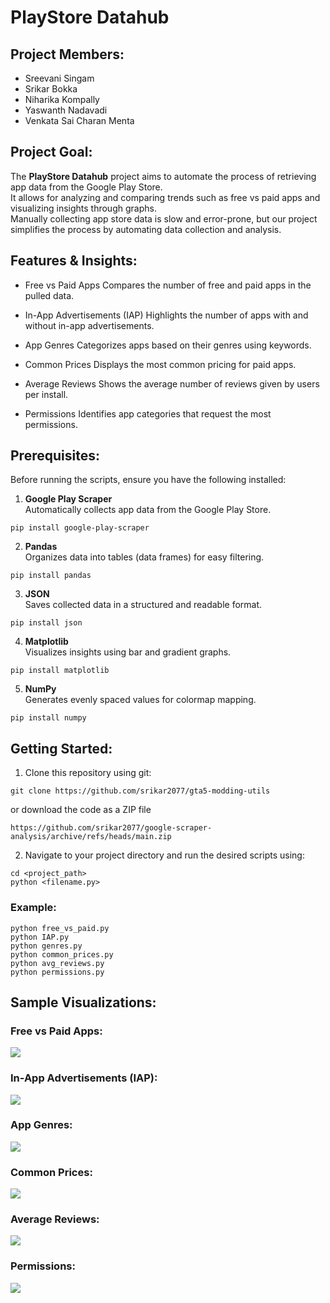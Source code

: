 # PlayStore Datahub

## Project Members:
- Sreevani Singam  
- Srikar Bokka  
- Niharika Kompally  
- Yaswanth Nadavadi  
- Venkata Sai Charan Menta  

## Project Goal:
The **PlayStore Datahub** project aims to automate the process of retrieving app data from the Google Play Store.  
It allows for analyzing and comparing trends such as free vs paid apps and visualizing insights through graphs.  
Manually collecting app store data is slow and error-prone, but our project simplifies the process by automating data collection and analysis.

## Features & Insights:
- Free vs Paid Apps
Compares the number of free and paid apps in the pulled data.

- In-App Advertisements (IAP)
Highlights the number of apps with and without in-app advertisements.

- App Genres
Categorizes apps based on their genres using keywords.

- Common Prices
Displays the most common pricing for paid apps.

- Average Reviews
Shows the average number of reviews given by users per install.

- Permissions
Identifies app categories that request the most permissions.

## Prerequisites:
Before running the scripts, ensure you have the following installed:

1. **Google Play Scraper**  
Automatically collects app data from the Google Play Store.  

```
pip install google-play-scraper
```

2. **Pandas**  
Organizes data into tables (data frames) for easy filtering.

```
pip install pandas
```

3. **JSON**  
Saves collected data in a structured and readable format.

```
pip install json
```

4. **Matplotlib**  
Visualizes insights using bar and gradient graphs.

```
pip install matplotlib
```

5. **NumPy**  
Generates evenly spaced values for colormap mapping.

```
pip install numpy
```

## Getting Started:
1. Clone this repository using git:  
```
git clone https://github.com/srikar2077/gta5-modding-utils
```

or download the code as a ZIP file
```
https://github.com/srikar2077/google-scraper-analysis/archive/refs/heads/main.zip
```

2. Navigate to your project directory and run the desired scripts using:

```
cd <project_path>
python <filename.py>
```

### Example:
```
python free_vs_paid.py
python IAP.py
python genres.py
python common_prices.py
python avg_reviews.py
python permissions.py
```

## Sample Visualizations:
### Free vs Paid Apps:
![](images/free_vs_paid.png)
### In-App Advertisements (IAP):
![](images/IAP.png)
### App Genres:
![](images/genres.png)
### Common Prices:
![](images/common_prices.png)
### Average Reviews:
![](images/avg_reviews.png)
### Permissions:
![](images/permissions.png)